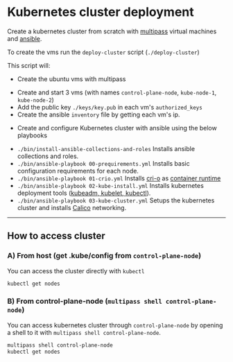 # Kubernetes cluster deployment
Create a kubernetes cluster from scratch with [multipass](https://multipass.run/install) virtual machines and [ansible](https://docs.ansible.com/ansible/latest/installation_guide/intro_installation.html).



To create the vms run the `deploy-cluster` script (`./deploy-cluster`)

This script will:

* Create the ubuntu vms with multipass

- Create and start 3 vms (with names `control-plane-node`, `kube-node-1`, `kube-node-2`)
- Add the public key `./keys/key.pub` in each vm's `authorized_keys`
- Create the ansible `inventory` file by getting each vm's ip.


* Create and configure Kubernetes cluster with ansible using the below playbooks

- `./bin/install-ansible-collections-and-roles` Installs ansible collections and roles.
- `./bin/ansible-playbook 00-prequirements.yml` Installs basic configuration requirements for each node.
- `./bin/ansible-playbook 01-crio.yml` Installs [cri-o](https://cri-o.io/) as [container runtime](https://kubernetes.io/docs/setup/production-environment/container-runtimes/)
- `./bin/ansible-playbook 02-kube-install.yml` Installs kubernetes deployment tools ([kubeadm, kubelet, kubectl](https://kubernetes.io/docs/setup/production-environment/tools/kubeadm/install-kubeadm/#installing-kubeadm-kubelet-and-kubectl)).
- `./bin/ansible-playbook 03-kube-cluster.yml` Setups the kubernetes cluster and installs [Calico](https://projectcalico.docs.tigera.io/about/about-calico) networking.


______________________________________

## How to access cluster

### A) From host (get .kube/config from `control-plane-node`)
You can access the cluster directly with `kubectl` 
```bash
kubectl get nodes
```
### B) From control-plane-node (`multipass shell control-plane-node`)
You can access kubernetes cluster through `control-plane-node` by opening a shell to it with `multipass shell control-plane-node`.
```bash
multipass shell control-plane-node
kubectl get nodes
```
